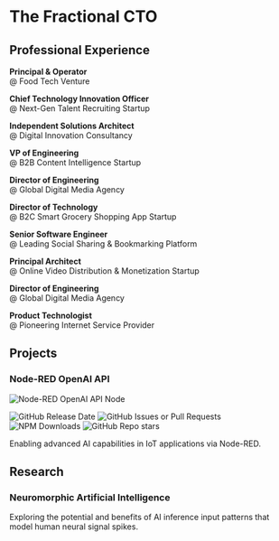 # The Fractional CTO

## Professional Experience

**Principal & Operator**  
@ Food Tech Venture

**Chief Technology Innovation Officer**  
@ Next-Gen Talent Recruiting Startup

**Independent Solutions Architect**  
@ Digital Innovation Consultancy

**VP of Engineering**  
@ B2B Content Intelligence Startup

**Director of Engineering**  
@ Global Digital Media Agency

**Director of Technology**  
@ B2C Smart Grocery Shopping App Startup

**Senior Software Engineer**  
@ Leading Social Sharing & Bookmarking Platform

**Principal Architect**  
@ Online Video Distribution & Monetization Startup

**Director of Engineering**  
@ Global Digital Media Agency

**Product Technologist**  
@ Pioneering Internet Service Provider

## Projects

### Node-RED OpenAI API

![Node-RED OpenAI API Node](https://github.com/allanbunch/allanbunch.github.io/assets/4503640/7c8a8c99-06d1-4303-88ca-bba5b129b178)

![GitHub Release Date](https://img.shields.io/github/release-date/allanbunch/node-red-openai-api) ![GitHub Issues or Pull Requests](https://img.shields.io/github/issues/allanbunch/node-red-openai-api) ![NPM Downloads](https://img.shields.io/npm/d18m/%40inductiv%2Fnode-red-openai-api)
![GitHub Repo stars](https://img.shields.io/github/stars/allanbunch/node-red-openai-api)

Enabling advanced AI capabilities in IoT applications via Node-RED.

## Research

### Neuromorphic Artificial Intelligence

Exploring the potential and benefits of AI inference input patterns that model human neural signal spikes.

<script async defer src="https://buttons.github.io/buttons.js"></script>
